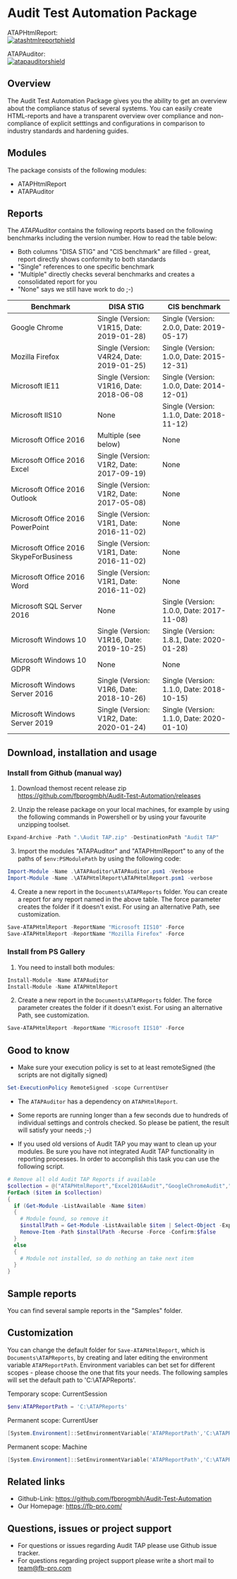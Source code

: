 # Audit Test Automation Package

ATAPHtmlReport:\
[![atashtmlreportphield](https://img.shields.io/powershellgallery/v/ATAPHtmlReport)](https://www.powershellgallery.com/packages/ATAPHtmlReport)

ATAPAuditor:\
[![atapauditorshield](https://img.shields.io/powershellgallery/v/ATAPAuditor)](https://www.powershellgallery.com/packages/ATAPAuditor)

## Overview

The Audit Test Automation Package gives you the ability to get an overview about the compliance
status of several systems. You can easily create HTML-reports and have a transparent overview over
compliance and non-compliance of explicit setttings and configurations in comparison to industry
standards and hardening guides. 

## Modules

The package consists of the following modules:

* ATAPHtmlReport
* ATAPAuditor

## Reports

The *ATAPAuditor* contains the following reports based on the following benchmarks including the version number. 
How to read the table below:
* Both columns "DISA STIG" and "CIS benchmark" are filled - great, report directly shows conformity to both standards
* "Single" references to one specific benchmark
* "Multiple" directly checks several benchmarks and creates a consolidated report for you
* "None" says we still have work to do ;-)

Benchmark | DISA STIG | CIS benchmark
------------ | ------------- | -------------
Google Chrome | Single (Version: V1R15, Date: 2019-01-28) | Single (Version: 2.0.0, Date: 2019-05-17)
Mozilla Firefox | Single (Version: V4R24, Date: 2019-01-25) | Single (Version: 1.0.0, Date: 2015-12-31)
Microsoft IE11 | Single (Version: V1R16, Date: 2018-06-08 | Single (Version: 1.0.0, Date: 2014-12-01)
Microsoft IIS10 | None | Single (Version: 1.1.0, Date: 2018-11-12)
Microsoft Office 2016 | Multiple (see below) | None
Microsoft Office 2016 Excel | Single (Version: V1R2, Date: 2017-09-19) | None
Microsoft Office 2016 Outlook | Single (Version: V1R2, Date: 2017-05-08) | None
Microsoft Office 2016 PowerPoint | Single (Version: V1R1, Date: 2016-11-02) | None
Microsoft Office 2016 SkypeForBusiness | Single (Version: V1R1, Date: 2016-11-02) | None
Microsoft Office 2016 Word | Single (Version: V1R1, Date: 2016-11-02) | None
Microsoft SQL Server 2016 | None | Single (Version: 1.0.0, Date: 2017-11-08)
Microsoft Windows 10 | Single (Version: V1R16, Date: 2019-10-25) | Single (Version: 1.8.1, Date: 2020-01-28)
Microsoft Windows 10 GDPR | None | None
Microsoft Windows Server 2016 | Single (Version: V1R6, Date: 2018-10-26) | Single (Version: 1.1.0, Date: 2018-10-15)
Microsoft Windows Server 2019 | Single (Version: V1R2, Date: 2020-01-24) | Single (Version: 1.1.0, Date: 2020-01-10)


## Download, installation and usage

### Install from Github (manual way)

1. Download themost recent release zip  https://github.com/fbprogmbh/Audit-Test-Automation/releases

2. Unzip  the release package on your local machines, for example by using the following commands in Powershell or by using your favourite unzipping toolset.
```Powershell
Expand-Archive -Path ".\Audit TAP.zip" -DestinationPath "Audit TAP"
```

3. Import the modules "ATAPAuditor" and "ATAPHtmlReport" to any of the paths of `$env:PSModulePath` by using the following code:
```Powershell
Import-Module -Name .\ATAPAuditor\ATAPAuditor.psm1 -Verbose
Import-Module -Name .\ATAPHtmlReport\ATAPHtmlReport.psm1 -verbose
```

4. Create a new report in the `Documents\ATAPReports` folder. You can create a report for any report named in the above table.
The force parameter creates the folder if it doesn't exist. For using an alternative Path, see customization.

```Powershell
Save-ATAPHtmlReport -ReportName "Microsoft IIS10" -Force
Save-ATAPHtmlReport -ReportName "Mozilla Firefox" -Force
```

### Install from PS Gallery

1. You need to install both modules:
```Powershell
Install-Module -Name ATAPAuditor
Install-Module -Name ATAPHtmlReport
```
2. Create a new report in the `Documents\ATAPReports` folder. The force parameter creates the folder if it doesn't exist. For using an alternative Path, see customization.

```Powershell
Save-ATAPHtmlReport -ReportName "Microsoft IIS10" -Force
```
## Good to know

* Make sure your execution policy is set to at least remoteSigned (the scripts are not digitally signed)

```powershell
Set-ExecutionPolicy RemoteSigned -scope CurrentUser
```

* The `ATAPAuditor` has a dependency on `ATAPHtmlReport`.

* Some reports are running longer than a few seconds due to hundreds of individual settings and controls checked. So please be patient, the result will satisfy your needs ;-)
 
* If you used old versions of Audit TAP you may want to clean up your modules. Be sure you have not integrated Audit TAP functionality in reporting processes. In order to accomplish this task you can use the following script.

```Powershell
# Remove all old Audit TAP Reports if available
$collection = @("ATAPHtmlReport","Excel2016Audit","GoogleChromeAudit","IIS8Audit","IIS10Audit","MicrosoftIE11Audit","MozillaFirefoxAudit","Outlook2016Audit","Powerpoint2016Audit","Skype4Business2016Audit","SQL2016Benchmarks","Windows10Audit","Windows10GDPRAudit","WindowsServer2016Audit","Word2016Audit")
ForEach ($item in $collection)
{
  if (Get-Module -ListAvailable -Name $item)
  {
    # Module found, so remove it
    $installPath = Get-Module -ListAvailable $item | Select-Object -ExpandProperty Path | Split-Path -Parent
    Remove-Item -Path $installPath -Recurse -Force -Confirm:$false
  }
  else
  {
    # Module not installed, so do nothing an take next item
  }
}
```

## Sample reports

You can find several sample reports in the "Samples" folder.

## Customization

You can change the default folder for `Save-ATAPHtmlReport`, which is `Documents\ATAPReports`, by creating and later editing the environment variable `ATAPReportPath`. 
Environment variables can bet set for different scopes - please choose the one that fits your needs. The following samples will set the default path to 'C:\ATAPReports'.

Temporary scope: CurrentSession
```Powershell
$env:ATAPReportPath = 'C:\ATAPReports'
```

Permanent scope: CurrentUser
```Powershell
[System.Environment]::SetEnvironmentVariable('ATAPReportPath','C:\ATAPReports',[System.EnvironmentVariableTarget]::User)
```
Permanent scope: Machine
```Powershell
[System.Environment]::SetEnvironmentVariable('ATAPReportPath','C:\ATAPReports',[System.EnvironmentVariableTarget]::Machine)
```

 ## Related links

* Github-Link: https://github.com/fbprogmbh/Audit-Test-Automation
* Our Homepage: https://fb-pro.com/

 ## Questions, issues or project support

*  For questions or issues regarding Audit TAP please use Github issue tracker.
*  For questions regarding project support please write a short mail to team@fb-pro.com 

